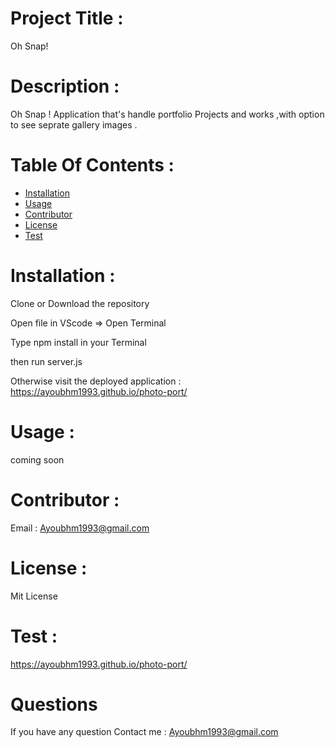   # Project Title :

  Oh Snap!

  # Description :

  Oh Snap ! Application that's handle portfolio Projects and works ,with option to see seprate gallery images .

  # Table Of Contents :

  * [Installation](#Installation)
  * [Usage](#Usage)
  * [Contributor](#Contributor)
  * [License](#License)
  * [Test](#Test)
  
  
  # Installation :

  Clone or Download the repository 

  Open file in VScode => Open Terminal
  
  Type npm install in your Terminal
  
  then run server.js

  Otherwise visit the deployed application : https://ayoubhm1993.github.io/photo-port/

  # Usage :

coming soon


  # Contributor :

  Email : Ayoubhm1993@gmail.com

  # License :

  Mit License

  # Test :

https://ayoubhm1993.github.io/photo-port/

  # Questions

  If you have any question 
     Contact me :
   Ayoubhm1993@gmail.com
